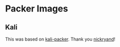 # Packer Images

## Kali

This was based on [kali-packer](https://github.com/nickryand/kali-packer).
Thank you [nickryand](https://github.com/nickryand)!
